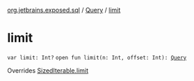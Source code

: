 [org.jetbrains.exposed.sql](../index.md) / [Query](index.md) / [limit](.)

# limit

`var limit: Int?`
`open fun limit(n: Int, offset: Int): `[`Query`](index.md)

Overrides [SizedIterable.limit](../-sized-iterable/limit.md)

